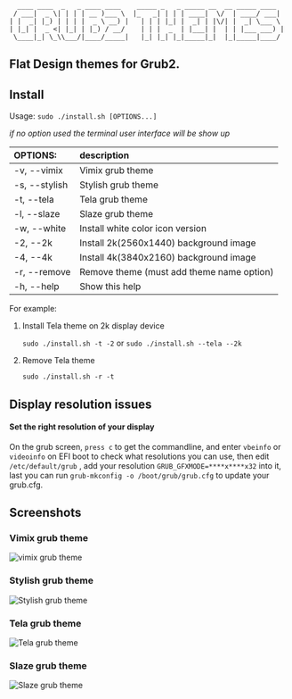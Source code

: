 ```
  ____ ____  _   _ ____ ____    _____ _   _ _____ __  __ _____ ____
 / ___|  _ \| | | | __ )___ \  |_   _| | | | ____|  \/  | ____/ ___|
| |  _| |_) | | | |  _ \ __) |   | | | |_| |  _| | |\/| |  _| \___ \
| |_| |  _ <| |_| | |_) / __/    | | |  _  | |___| |  | | |___ ___) |
 \____|_| \_\\___/|____/_____|   |_| |_| |_|_____|_|  |_|_____|____/

```

## Flat Design themes for Grub2.

## Install

Usage:  `sudo ./install.sh [OPTIONS...]`

_if no option used the terminal user interface will be show up_

|  OPTIONS:      | description |
|:---------------|:-------------|
| -v, --vimix    | Vimix grub theme |
| -s, --stylish  | Stylish grub theme |
| -t, --tela     | Tela grub theme |
| -l, --slaze    | Slaze grub theme |
| -w, --white    | Install white color icon version |
| -2, --2k       | Install 2k(2560x1440) background image |
| -4, --4k       | Install 4k(3840x2160) background image |
| -r, --remove   | Remove theme (must add theme name option) |
| -h, --help     | Show this help |

For example:

1. Install Tela theme on 2k display device

    `sudo ./install.sh -t -2`
    or
    `sudo ./install.sh --tela --2k`

2. Remove Tela theme

    `sudo ./install.sh -r -t`

## Display resolution issues

#### Set the right resolution of your display

On the grub screen, `press c` to get the commandline, and enter `vbeinfo` or `videoinfo` on EFI boot to check what resolutions you can use, then edit `/etc/default/grub` , add your resolution `GRUB_GFXMODE=****x****x32` into it, last you can run `grub-mkconfig -o /boot/grub/grub.cfg` to update your grub.cfg.

## Screenshots

### Vimix grub theme

![vimix grub theme](https://github.com/vinceliuice/grub2-themes/blob/master/screenshots/grub-theme-vimix.jpg?raw=true)

### Stylish grub theme

![Stylish grub theme](https://github.com/vinceliuice/grub2-themes/blob/master/screenshots/grub-theme-stylish.jpg?raw=true)

### Tela grub theme

![Tela grub theme](https://github.com/vinceliuice/grub2-themes/blob/master/screenshots/grub-theme-tela.jpg?raw=true)

### Slaze grub theme

![Slaze grub theme](https://github.com/vinceliuice/grub2-themes/blob/master/screenshots/grub-theme-slaze.jpg?raw=true)
